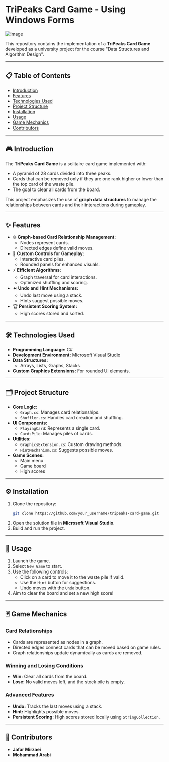 # TriPeaks Card Game - Using Windows Forms

![image](https://github.com/user-attachments/assets/5974acd8-0301-47cf-ad16-bd98c1f22435)

This repository contains the implementation of a **TriPeaks Card Game** developed as a university project for the course "Data Structures and Algorithm Design".

---

## 📋 Table of Contents

- [Introduction](#introduction)
- [Features](#features)
- [Technologies Used](#technologies-used)
- [Project Structure](#project-structure)
- [Installation](#installation)
- [Usage](#usage)
- [Game Mechanics](#game-mechanics)
- [Contributors](#contributors)

---

## 🎮 Introduction

The **TriPeaks Card Game** is a solitaire card game implemented with:

- A pyramid of 28 cards divided into three peaks.
- Cards that can be removed only if they are one rank higher or lower than the top card of the waste pile.
- The goal to clear all cards from the board.

This project emphasizes the use of **graph data structures** to manage the relationships between cards and their interactions during gameplay.

---

## ✨ Features

- 🌐 **Graph-based Card Relationship Management:**
  - Nodes represent cards.
  - Directed edges define valid moves.
- 🎨 **Custom Controls for Gameplay:**
  - Interactive card piles.
  - Rounded panels for enhanced visuals.
- ⚡ **Efficient Algorithms:**
  - Graph traversal for card interactions.
  - Optimized shuffling and scoring.
- ⏪ **Undo and Hint Mechanisms:**
  - Undo last move using a stack.
  - Hints suggest possible moves.
- 🏆 **Persistent Scoring System:**
  - High scores stored and sorted.

---

## 🛠️ Technologies Used

- **Programming Language:** C#
- **Development Environment:** Microsoft Visual Studio
- **Data Structures:**
  - Arrays, Lists, Graphs, Stacks
- **Custom Graphics Extensions:** For rounded UI elements.

---

## 🗂️ Project Structure

- **Core Logic:**
  - `Graph.cs`: Manages card relationships.
  - `Shuffler.cs`: Handles card creation and shuffling.
- **UI Components:**
  - `PlayingCard`: Represents a single card.
  - `CardsPile`: Manages piles of cards.
- **Utilities:**
  - `GraphicsExtension.cs`: Custom drawing methods.
  - `HintMechanism.cs`: Suggests possible moves.
- **Game Scenes:**
  - Main menu
  - Game board
  - High scores

---

## ⚙️ Installation

1. Clone the repository:
   ```bash
   git clone https://github.com/your_username/tripeaks-card-game.git
   ```
2. Open the solution file in **Microsoft Visual Studio**.
3. Build and run the project.

---

## 🚀 Usage

1. Launch the game.
2. Select `New Game` to start.
3. Use the following controls:
   - Click on a card to move it to the waste pile if valid.
   - Use the `Hint` button for suggestions.
   - Undo moves with the `Undo` button.
4. Aim to clear the board and set a new high score!

---

## 🃏 Game Mechanics

### Card Relationships

- Cards are represented as nodes in a graph.
- Directed edges connect cards that can be moved based on game rules.
- Graph relationships update dynamically as cards are removed.

### Winning and Losing Conditions

- **Win:** Clear all cards from the board.
- **Lose:** No valid moves left, and the stock pile is empty.

### Advanced Features

- **Undo:** Tracks the last moves using a stack.
- **Hint:** Highlights possible moves.
- **Persistent Scoring:** High scores stored locally using `StringCollection`.

---

## 👥 Contributors

- **Jafar Mirzaei**
- **Mohammad Arabi**
